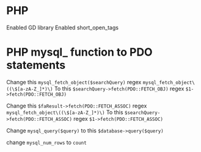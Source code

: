 # PHP
Enabled GD library
Enabled short_open_tags

# PHP mysql_ function to PDO statements
Change this
`mysql_fetch_object($searchQuery)`
regex `mysql_fetch_object\((\$[a-zA-Z_]*)\)`
To this
`$searchQuery->fetch(PDO::FETCH_OBJ)`
regex `$1->fetch(PDO::FETCH_OBJ)`

Change this
`$faResult->fetch(PDO::FETCH_ASSOC)`
regex `mysql_fetch_object\((\$[a-zA-Z_]*)\)`
To this
`$searchQuery->fetch(PDO::FETCH_ASSOC)`
regex `$1->fetch(PDO::FETCH_ASSOC)`

Change
`mysql_query($query)`
to this
`$database->query($query)`

change 
`mysql_num_rows`
to 
`count`
